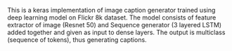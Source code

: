This is a keras implementation of image caption generator trained using deep learning model on Flickr 8k dataset. The model consists of feature extractor of image (Resnet 50) and Sequence generator (3 layered LSTM) added together and given as input to dense layers. The output is multiclass (sequence of tokens), thus generating captions.   
